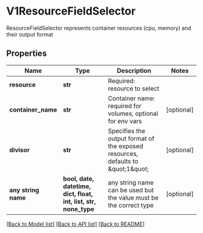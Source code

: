 # V1ResourceFieldSelector

ResourceFieldSelector represents container resources (cpu, memory) and their output format

## Properties
Name | Type | Description | Notes
------------ | ------------- | ------------- | -------------
**resource** | **str** | Required: resource to select | 
**container_name** | **str** | Container name: required for volumes, optional for env vars | [optional] 
**divisor** | **str** | Specifies the output format of the exposed resources, defaults to \&quot;1\&quot; | [optional] 
**any string name** | **bool, date, datetime, dict, float, int, list, str, none_type** | any string name can be used but the value must be the correct type | [optional]

[[Back to Model list]](../README.md#documentation-for-models) [[Back to API list]](../README.md#documentation-for-api-endpoints) [[Back to README]](../README.md)


